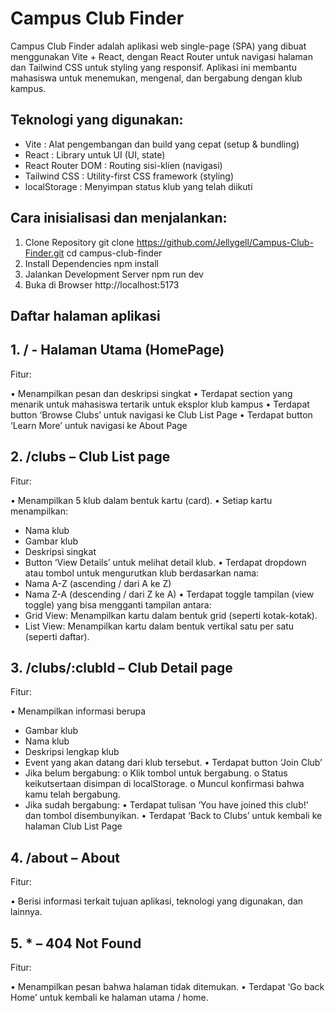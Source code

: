 # Campus Club Finder

Campus Club Finder adalah aplikasi web single-page (SPA) yang dibuat menggunakan Vite + React, dengan React Router untuk navigasi halaman dan Tailwind CSS untuk styling yang responsif. Aplikasi ini membantu mahasiswa untuk menemukan, mengenal, dan bergabung dengan klub kampus.

## Teknologi yang digunakan:
-	Vite : Alat pengembangan dan build yang cepat (setup & bundling)
-	React : Library untuk UI (UI, state)
-	React Router DOM : Routing sisi-klien (navigasi)
-	Tailwind CSS : Utility-first CSS framework (styling)
-	localStorage : Menyimpan status klub yang telah diikuti

## Cara inisialisasi dan menjalankan:
1.	Clone Repository
git clone https://github.com/Jellygell/Campus-Club-Finder.git
cd campus-club-finder
2.	Install Dependencies
npm install
3.	Jalankan Development Server
npm run dev
4.	Buka di Browser
http://localhost:5173

## Daftar halaman aplikasi
## 1.	/ - Halaman Utama (HomePage)
Fitur:

•	Menampilkan pesan dan deskripsi singkat
•	Terdapat section yang menarik untuk mahasiswa tertarik untuk eksplor klub kampus
•	Terdapat button ‘Browse Clubs’ untuk navigasi ke Club List Page
•	Terdapat button ‘Learn More’ untuk navigasi ke About Page

## 2.	/clubs – Club List page
Fitur:

•	Menampilkan 5 klub dalam bentuk kartu (card).
•	Setiap kartu menampilkan:
-	Nama klub
-	Gambar klub
-	Deskripsi singkat
-	Button ‘View Details’ untuk melihat detail klub.
•	Terdapat dropdown atau tombol untuk mengurutkan klub berdasarkan nama:
-	Nama A-Z (ascending / dari A ke Z)
-	Nama Z-A (descending / dari Z ke A)
•	Terdapat toggle tampilan (view toggle) yang bisa mengganti tampilan antara:
-	Grid View: Menampilkan kartu dalam bentuk grid (seperti kotak-kotak).
-	List View: Menampilkan kartu dalam bentuk vertikal satu per satu (seperti daftar).

## 3.	/clubs/:clubId – Club Detail page
Fitur:

•	Menampilkan informasi berupa
-	Gambar klub
-	Nama klub
-	Deskripsi lengkap klub
-	Event yang akan datang dari klub tersebut.
•	Terdapat button ‘Join Club’ 
-	Jika belum bergabung:
o	Klik tombol untuk bergabung.
o	Status keikutsertaan disimpan di localStorage.
o	Muncul konfirmasi bahwa kamu telah bergabung.
-	Jika sudah bergabung:
•	Terdapat tulisan ‘You have joined this club!’ dan tombol disembunyikan.
•	Terdapat ‘Back to Clubs’ untuk kembali ke halaman Club List Page

## 4.	/about – About
Fitur: 

•	Berisi informasi terkait tujuan aplikasi, teknologi yang digunakan, dan lainnya.

## 5.	* – 404 Not Found
Fitur:

•	Menampilkan pesan bahwa halaman tidak ditemukan.
•	Terdapat ‘Go back Home’ untuk kembali ke halaman utama / home.
